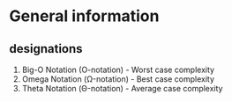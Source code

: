 # General information
## designations
1. Big-O Notation (O-notation) - Worst case complexity
2. Omega Notation (Ω-notation) - Best case complexity
2. Theta Notation (Θ-notation) - Average case complexity
